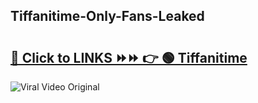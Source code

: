 
 ## Tiffanitime-Only-Fans-Leaked

# <h2><a href="https://clipsfans.com/Tiffanitime&ref=git">🔗 Click to LINKS ⏩⏩ 👉 🟢 Tiffanitime </a></h2>

<a href="https://clipsfans.com/Tiffanitime&ref=git" rel="nofollow" data-target="animated-image.originalLink"><img src="https://i.ibb.co.com/xMMVF88/686577567.gif" alt="Viral Video Original" style="max-width: 100%; display: inline-block;" data-target="animated-image.originalImage"></a>
